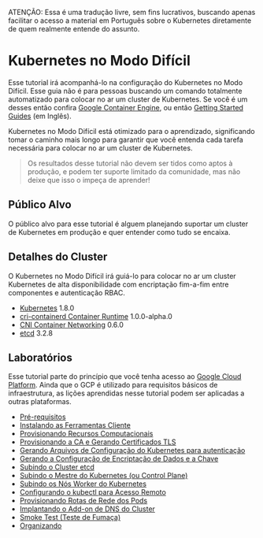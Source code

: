 ATENÇÃO: Essa é uma tradução livre, sem fins lucrativos, buscando apenas facilitar o acesso a material em Português sobre o Kubernetes diretamente de quem realmente entende do assunto.

# Kubernetes no Modo Difícil

Esse tutorial irá acompanhá-lo na configuração do Kubernetes no Modo Difícil. Esse guia não é para pessoas buscando um comando totalmente automatizado para colocar no ar um cluster de Kubernetes. Se você é um desses então confira [Google Container Engine](https://cloud.google.com/container-engine), ou então [Getting Started Guides](http://kubernetes.io/docs/getting-started-guides/) (em Inglês).

Kubernetes no Modo Difícil está otimizado para o aprendizado, significando tomar o caminho mais longo para garantir que você entenda cada tarefa necessária para colocar no ar um cluster de Kubernetes.

> Os resultados desse tutorial não devem ser tidos como aptos à produção, e podem ter suporte limitado da comunidade, mas não deixe que isso o impeça de aprender!

## Público Alvo

O público alvo para esse tutorial é alguem planejando suportar um cluster de Kubernetes em produção e quer entender como tudo se encaixa.

## Detalhes do Cluster

O Kubernetes no Modo Difícil irá guiá-lo para colocar no ar um cluster Kubernetes de alta disponibilidade com encriptação fim-a-fim entre componentes e autenticação RBAC.

* [Kubernetes](https://github.com/kubernetes/kubernetes) 1.8.0
* [cri-containerd Container Runtime](https://github.com/kubernetes-incubator/cri-containerd) 1.0.0-alpha.0
* [CNI Container Networking](https://github.com/containernetworking/cni) 0.6.0
* [etcd](https://github.com/coreos/etcd) 3.2.8

## Laboratórios

Esse tutorial parte do princípio que você tenha acesso ao [Google Cloud Platform](https://cloud.google.com). Ainda que o GCP é utilizado para requisitos básicos de infraestrutura, as lições aprendidas nesse tutorial podem ser aplicadas a outras plataformas.

* [Pré-requisitos](docs/01-pre-requisitos.md)
* [Instalando as Ferramentas Cliente](docs/02-client-tools.md)
* [Provisionando Recursos Computacionais](docs/03-compute-resources.md)
* [Provisionando a CA e Gerando Certificados TLS](docs/04-certificate-authority.md)
* [Gerando Arquivos de Configuração do Kubernetes para autenticação](docs/05-kubernetes-configuration-files.md)
* [Gerando a Configuração de Encriptação de Dados e a Chave](docs/06-data-encryption-keys.md)
* [Subindo o Cluster etcd](docs/07-bootstrapping-etcd.md)
* [Subindo o Mestre do Kubernetes (ou Control Plane)](docs/08-bootstrapping-kubernetes-controllers.md)
* [Subindo os Nós Worker do Kubernetes](docs/09-bootstrapping-kubernetes-workers.md)
* [Configurando o kubectl para Acesso Remoto](docs/10-configuring-kubectl.md)
* [Provisionando Rotas de Rede dos Pods](docs/11-pod-network-routes.md)
* [Implantando o Add-on de DNS do Cluster](docs/12-dns-addon.md)
* [Smoke Test (Teste de Fumaça)](docs/13-smoke-test.md)
* [Organizando](docs/14-cleanup.md)
